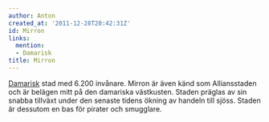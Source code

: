 ```yaml
---
author: Anton
created_at: '2011-12-28T20:42:31Z'
id: Mirron
links:
  mention:
  - Damarisk
title: Mirron
---
```


[Damarisk] stad med 6.200 invånare. Mirron är även känd som Alliansstaden och är belägen mitt på den
damariska västkusten. Staden präglas av sin snabba tillväxt under den senaste tidens ökning av
handeln till sjöss. Staden är dessutom en bas för pirater och smugglare.

  [Damarisk]: Damarisk

